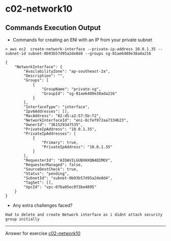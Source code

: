 # c02-network10

## Commands Execution Output

- Commands for creating an ENI with an IP from your private subnet

```
> aws ec2  create-network-interface --private-ip-address 10.0.1.35 --subnet-id subnet-0b93b57d95a2de8d4 --groups sg-01ae6489e38ada216

{
    "NetworkInterface": {
        "AvailabilityZone": "ap-southeast-2a",
        "Description": "",
        "Groups": [
            {
                "GroupName": "private-sg",
                "GroupId": "sg-01ae6489e38ada216"
            }
        ],
        "InterfaceType": "interface",
        "Ipv6Addresses": [],
        "MacAddress": "02:d5:a2:57:5b:f2",
        "NetworkInterfaceId": "eni-0cfef972aa7334b23",
        "OwnerId": "361529347535",
        "PrivateIpAddress": "10.0.1.35",
        "PrivateIpAddresses": [
            {
                "Primary": true,
                "PrivateIpAddress": "10.0.1.35"
            }
        ],
        "RequesterId": "AIDAVILGUBXHXQN4QIMOV",
        "RequesterManaged": false,
        "SourceDestCheck": true,
        "Status": "pending",
        "SubnetId": "subnet-0b93b57d95a2de8d4",
        "TagSet": [],
        "VpcId": "vpc-076a05ec0f3be4895"
    }
}

```

- Any extra challenges faced?
```
Had to delete and create Network interface as i didnt attach security group initially
```


<!-- Don't change anything below this point-->
***
Answer for exercise [c02-network10](https://github.com/devopsacademyau/academy/blob/893381c6f0b69434d9e8597d3d4b1c17f9bc1371/classes/02class/exercises/c02-network10/README.md)